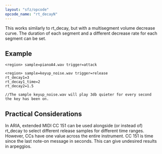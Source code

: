 ```yaml
---
layout: "sfz/opcode"
opcode_name: "rt_decayN"
---
```


This works similarly to rt_decay, but with a multisegment volume decrease curve. The duration
of each segment and a different decrease rate for each segment can be set.

## Example

```
<region> sample=pianoA4.wav trigger=attack

<region> sample=keyup_noise.wav trigger=release
rt_decay1=3
rt_decay1_time=2
rt_decay2=1.5

//The sample keyup_noise.wav will play 3db quieter for every second the key has been on.
```

## Practical Considerations

In ARIA, extended MIDI CC 151 can be used alongside (or instead of) rt_decay to select
different release samples for different time ranges. However, CCs have one value
across the entire instrument. CC 151 is time since the last note-on message in seconds.
This can give undesired results in arpeggios.
